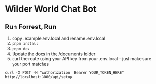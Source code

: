# Wilder World Chat Bot

## Run Forrest, Run

1. copy .example.env.local and rename .env.local
2. `pnpm install`
3. `pnpm dev`
4. Update the docs in the /documents folder
5. curl the route using your API key from your .env.local - just make sure your port matches

`curl -X POST -H "Authorization: Bearer YOUR_TOKEN_HERE" http://localhost:3000/api/setup`

